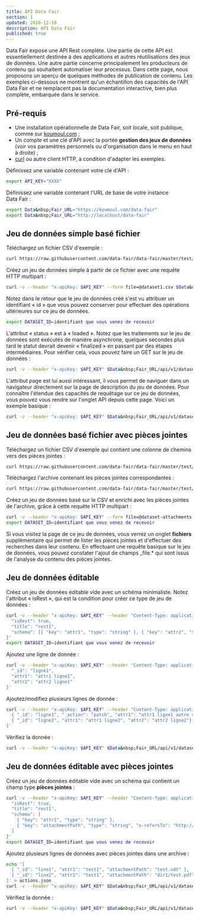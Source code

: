 ```yaml
---
title: API Data Fair
section: 1
updated: 2020-12-10
description: API Data Fair
published: true
---
```


Data&nbsp;Fair expose une API Rest complète. Une partie de cette API est essentiellement destinée à des applications et autres réutilisations des jeux de données. Une autre partie concerne principalement les producteurs de contenu qui souhaitent automatiser leur processus. Dans cette page, nous proposons un aperçu de quelques méthodes de publication de contenu. Les exemples ci-dessous ne montrent qu'un échantillon des capacités de l'API Data&nbsp;Fair et ne remplacent pas la documentation interactive, bien plus complète, embarquée dans le service.

## Pré-requis

  - Une installation opérationnelle de Data&nbsp;Fair, soit locale, soit publique, comme sur [koumoul.com](https://koumoul.com/data-fair)&nbsp;;
  - Un compte et une clé d'API avec la portée **gestion des jeux de données** (voir vos paramètres personnels ou d'organisation dans le menu en haut à droite)&nbsp;;
  - [curl](https://curl.haxx.se/) ou autre client HTTP, à condition d'adapter les exemples.

Définissez une variable contenant votre clé d'API&nbsp;:

```sh
export API_KEY="XXXX"
```

Définissez une variable contenant l'URL de base de votre instance Data&nbsp;Fair&nbsp;:

```sh
export Data&nbsp;Fair_URL="https://koumoul.com/data-fair"
export Data&nbsp;Fair_URL="http://localhost/data-fair"
```

## Jeu de données simple basé fichier

Téléchargez un fichier CSV d'exemple&nbsp;:

```sh
curl https://raw.githubusercontent.com/data-fair/data-fair/master/test/resources/dataset1.csv -o dataset1.csv
```

Créez un jeu de données simple à partir de ce fichier avec une requête HTTP multipart&nbsp;:

```sh
curl -v --header "x-apiKey: $API_KEY" --form file=@dataset1.csv $Data&nbsp;Fair_URL/api/v1/datasets
```

Notez dans le retour que le jeu de données créé s'est vu attribuer un identifiant &laquo;&nbsp;id&nbsp;&raquo; que vous pouvez conserver pour effectuer des opérations ultérieures sur ce jeu de données.

```sh
export DATASET_ID=identifiant que vous venez de recevoir
```

L'attribut &laquo;&nbsp;status&nbsp;&raquo; est à &laquo;&nbsp;loaded&nbsp;&raquo;. Notez que les traitements sur le jeu de données sont exécutés de manière asynchrone, quelques secondes plus tard le statut devrait devenir &laquo;&nbsp;finalized&nbsp;&raquo; en passant par des étapes intermédiaires. Pour vérifier cela, vous pouvez faire un GET sur le jeu de données&nbsp;:

```sh
curl -v --header "x-apiKey: $API_KEY" $Data&nbsp;Fair_URL/api/v1/datasets/$DATASET_ID
```

L'attribut page est lui aussi intéressant, il vous permet de naviguer dans un navigateur directement sur la page de description du jeu de données. Pour connaître l'étendue des capacités de requêtage sur ce jeu de données, vous pouvez vous rendre sur l'onglet API depuis cette page. Voici un exemple basique&nbsp;:

```sh
curl -v --header "x-apiKey: $API_KEY" $Data&nbsp;Fair_URL/api/v1/datasets/$DATASET_ID/lines
```

## Jeu de données basé fichier avec pièces jointes

Téléchargez un fichier CSV d'exemple qui contient une colonne de chemins vers des pièces jointes&nbsp;:

```sh
curl https://raw.githubusercontent.com/data-fair/data-fair/master/test/resources/dataset-attachments.csv -o dataset-attachments.csv
```

Téléchargez l'archive contenant les pièces jointes correspondantes&nbsp;:

```sh
curl https://raw.githubusercontent.com/data-fair/data-fair/master/test/resources/files.zip -o files.zip
```

Créez un jeu de données basé sur le CSV et enrichi avec les pièces jointes de l'archive, grâce à cette requête HTTP multipart&nbsp;:

```sh
curl -v --header "x-apiKey: $API_KEY" --form file=@dataset-attachments.csv --form attachments=@files.zip $Data&nbsp;Fair_URL/api/v1/datasets
export DATASET_ID=identifiant que vous venez de recevoir
```

Si vous visitez la page de ce jeu de données, vous verrez un onglet **fichiers** supplémentaire qui permet de lister les pièces jointes et d'effectuer des recherches dans leur contenu. En effectuant une requête basique sur le jeu de données, vous pouvez constater l'ajout de champs \_file.\* qui sont issus de l'analyse du contenu des pièces jointes.

## Jeu de données éditable

Créez un jeu de données éditable vide avec un schéma minimaliste. Notez l'attribut &laquo;&nbsp;isRest&nbsp;&raquo;, qui est la condition pour créer ce type de jeu de données&nbsp;:

```sh
curl -v --header "x-apiKey: $API_KEY" --header "Content-Type: application/json" $Data&nbsp;Fair_URL/api/v1/datasets --data '{
  "isRest": true,
  "title": "rest1",
  "schema": [{ "key": "attr1", "type": "string" }, { "key": "attr2", "type": "string" }]
}'
export DATASET_ID=identifiant que vous venez de recevoir
```

Ajoutez une ligne de donnée&nbsp;:

```sh
curl -v --header "x-apiKey: $API_KEY" --header "Content-Type: application/json" $Data&nbsp;Fair_URL/api/v1/datasets/$DATASET_ID/lines --data '{
  "_id": "ligne1",
  "attr1": "attr1 ligne1",
  "attr2": "attr2 ligne1"
}'
```

Ajoutez/modifiez plusieurs lignes de donnée&nbsp;:

```sh
curl -v --header "x-apiKey: $API_KEY" --header "Content-Type: application/json" $Data&nbsp;Fair_URL/api/v1/datasets/$DATASET_ID/_bulk_lines --data '[
  { "_id": "ligne1", "_action": "patch", "attr1": "attr1 ligne1 autre valeur"},
  { "_id": "ligne2", "attr1": "attr1 ligne2", "attr2": "attr2 ligne2"}
]'
```

Vérifiez la donnée&nbsp;:

```sh
curl -v --header "x-apiKey: $API_KEY" $Data&nbsp;Fair_URL/api/v1/datasets/$DATASET_ID/lines
```

## Jeu de données éditable avec pièces jointes

Créez un jeu de données éditable vide avec un schéma qui contient un champ type **pièces jointes**&nbsp;:

```sh
curl -v --header "x-apiKey: $API_KEY" --header "Content-Type: application/json" $Data&nbsp;Fair_URL/api/v1/datasets --data '{
  "isRest": true,
  "title": "rest1",
  "schema": [
    { "key": "attr1", "type": "string" },
    { "key": "attachmentPath", "type": "string", "x-refersTo": "http://schema.org/DigitalDocument" }
  ]
}'
export DATASET_ID=identifiant que vous venez de recevoir
```

Ajoutez plusieurs lignes de données avec pièces jointes dans une archive&nbsp;:

```sh
echo '[
  { "_id": "line1", "attr1": "test1", "attachmentPath": "test.odt" },
  { "_id": "line2", "attr1": "test1", "attachmentPath": "dir1/test.pdf" }
]' > actions.json
curl -v --header "x-apiKey: $API_KEY" $Data&nbsp;Fair_URL/api/v1/datasets/$DATASET_ID/_bulk_lines --form attachments=@files.zip --form actions=@actions.json
```

Vérifiez la donnée&nbsp;:

```sh
curl -v --header "x-apiKey: $API_KEY" $Data&nbsp;Fair_URL/api/v1/datasets/$DATASET_ID/lines
```
